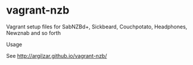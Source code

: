 vagrant-nzb
===========

Vagrant setup files for SabNZBd+, Sickbeard, Couchpotato, Headphones, Newznab and so forth

Usage

See http://argilzar.github.io/vagrant-nzb/
